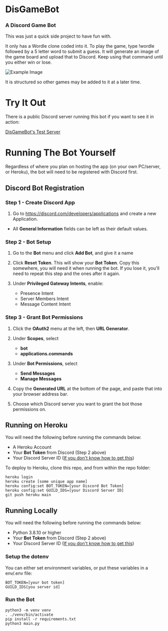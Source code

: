 # DisGameBot
### A Discord Game Bot

This was just a quick side project to have fun with.  

It only has a Wordle clone coded into it.  To play the game, type !wordle 
followed by a 5 letter word to submit a guess.  It will generate an image of 
the game board and upload that to Discord.  Keep using that command until you either
win or lose.

![Example Image](https://github.com/scottserven/disgamebot/blob/main/sample/sample.png)

It is structured so other games may be added to it at a later time.

# Try It Out
There is a public Discord server running this bot if you want to see it in action:

[DisGameBot's Test Server](https://discord.gg/42Cfxrw9)

# Running The Bot Yourself
Regardless of where you plan on hosting the app (on your own PC/server, or Heroku), the bot will 
need to be registered with Discord first.

## Discord Bot Registration

### Step 1 - Create Discord App
1) Go to https://discord.com/developers/applications and create a new Application.

* All **General Information** fields can be left as their default values.

### Step 2 - Bot Setup 
1) Go to the **Bot** menu and click **Add Bot**, and give it a name

2) Click **Reset Token**.  This will show your **Bot Token**.  Copy this somewhere, you will need it when running the bot.  If you lose it, you'll need to repeat this step and the ones after it again.

3) Under **Privileged Gateway Intents**, enable:
   * Presence Intent
   * Server Members Intent
   * Message Content Intent

### Step 3 - Grant Bot Permissions
1) Click the **OAuth2** menu at the left, then **URL Generator**.
2) Under **Scopes**, select
   * **bot** 
   * **applications.commands**

3) Under **Bot Permissions**, select 
   * **Send Messages**
   * **Manage Messages**
   
4) Copy the **Generated URL** at the bottom of the page, and paste that into your browser address bar.
5) Choose which Discord server you want to grant the bot those permissions on.


## Running on Heroku

You will need the following before running the commands below:
* A Heroku Account
* Your **Bot Token** from Discord (Step 2 above)
* Your Discord Server ID ([If you don't know how to get this](https://support.discord.com/hc/en-us/articles/206346498-Where-can-I-find-my-User-Server-Message-ID-))

To deploy to Heroku, clone this repo, and from within the repo folder:

```shell
heroku login
heroku create [some unique app name]
heroku config:set BOT_TOKEN=[your Discord Bot Token]
heroku config:set GUILD_IDS=[your Discord Server ID]
git push heroku main 
```


## Running Locally

You will need the following before running the commands below:
* Python 3.8.10 or higher 
* Your **Bot Token** from Discord (Step 2 above)
* Your Discord Server ID ([If you don't know how to get this](https://support.discord.com/hc/en-us/articles/206346498-Where-can-I-find-my-User-Server-Message-ID-))

### Setup the dotenv
You can either set environment variables, or put these variables in a env/.env file:
```shell
BOT_TOKEN=[your bot token]
GUILD_IDS[you server id]
```

### Run the Bot
```shell
python3 -m venv venv
. ./venv/bin/activate
pip install -r requirements.txt
python3 main.py
```


